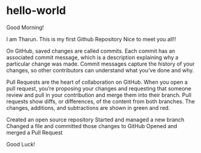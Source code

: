 # hello-world

Good Morning!

I am Tharun. This is my first Github Repository
Nice to meet you all!!

On GitHub, saved changes are called commits. 
Each commit has an associated commit message, which is a description explaining why a particular change was made. 
Commit messages capture the history of your changes, so other contributors can understand what you’ve done and why.

Pull Requests are the heart of collaboration on GitHub. 
When you open a pull request, you’re proposing your changes and requesting that someone review and pull in your contribution and merge them into their branch. 
Pull requests show diffs, or differences, of the content from both branches. 
The changes, additions, and subtractions are shown in green and red.

Created an open source repository
Started and managed a new branch
Changed a file and committed those changes to GitHub
Opened and merged a Pull Request


Good Luck!

